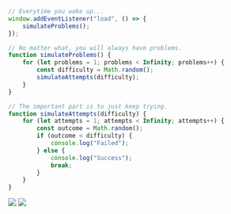 ```JavaScript
// Everytime you wake up...
window.addEventListener("load", () => {
    simulateProblems();
});

// No matter what, you will always have problems.
function simulateProblems() {
    for (let problems = 1; problems < Infinity; problems++) {
        const difficulty = Math.random();
        simulateAttempts(difficulty);
    }
}

// The important part is to just keep trying.
function simulateAttempts(difficulty) {
    for (let attempts = 1; attempts < Infinity; attempts++) {
        const outcome = Math.random();
        if (outcome < difficulty) {
            console.log("Failed");
        } else {
            console.log("Success");
            break;
        }
    }
}
```

![](https://nirzak-streak-stats.vercel.app/?user=enetwarch&theme=transparent&hide_border=true)
![](https://github-readme-stats.vercel.app/api/top-langs/?username=enetwarch&theme=transparent&hide_border=true&include_all_commits=false&count_private=false&layout=compact)
